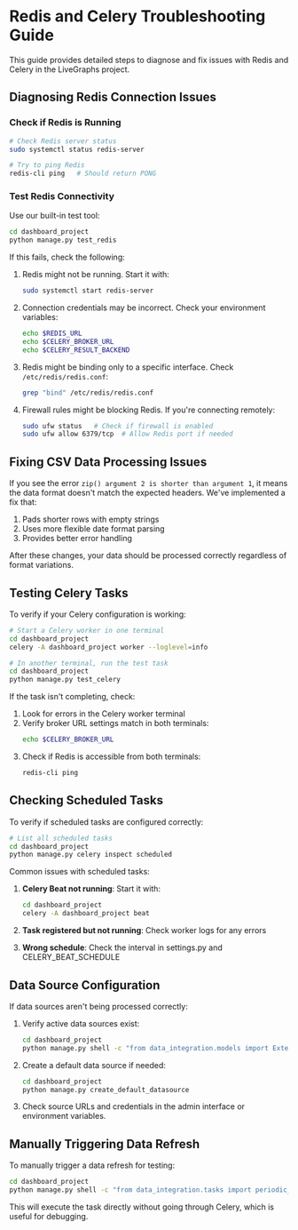 # Redis and Celery Troubleshooting Guide

This guide provides detailed steps to diagnose and fix issues with Redis and Celery in the LiveGraphs project.

## Diagnosing Redis Connection Issues

### Check if Redis is Running

```bash
# Check Redis server status
sudo systemctl status redis-server

# Try to ping Redis
redis-cli ping   # Should return PONG
```

### Test Redis Connectivity

Use our built-in test tool:

```bash
cd dashboard_project
python manage.py test_redis
```

If this fails, check the following:

1. Redis might not be running. Start it with:

   ```bash
   sudo systemctl start redis-server
   ```

2. Connection credentials may be incorrect. Check your environment variables:

   ```bash
   echo $REDIS_URL
   echo $CELERY_BROKER_URL
   echo $CELERY_RESULT_BACKEND
   ```

3. Redis might be binding only to a specific interface. Check `/etc/redis/redis.conf`:

   ```bash
   grep "bind" /etc/redis/redis.conf
   ```

4. Firewall rules might be blocking Redis. If you're connecting remotely:
   ```bash
   sudo ufw status   # Check if firewall is enabled
   sudo ufw allow 6379/tcp  # Allow Redis port if needed
   ```

## Fixing CSV Data Processing Issues

If you see the error `zip() argument 2 is shorter than argument 1`, it means the data format doesn't match the expected headers. We've implemented a fix that:

1. Pads shorter rows with empty strings
2. Uses more flexible date format parsing
3. Provides better error handling

After these changes, your data should be processed correctly regardless of format variations.

## Testing Celery Tasks

To verify if your Celery configuration is working:

```bash
# Start a Celery worker in one terminal
cd dashboard_project
celery -A dashboard_project worker --loglevel=info

# In another terminal, run the test task
cd dashboard_project
python manage.py test_celery
```

If the task isn't completing, check:

1. Look for errors in the Celery worker terminal
2. Verify broker URL settings match in both terminals:
   ```bash
   echo $CELERY_BROKER_URL
   ```
3. Check if Redis is accessible from both terminals:
   ```bash
   redis-cli ping
   ```

## Checking Scheduled Tasks

To verify if scheduled tasks are configured correctly:

```bash
# List all scheduled tasks
cd dashboard_project
python manage.py celery inspect scheduled
```

Common issues with scheduled tasks:

1. **Celery Beat not running**: Start it with:

   ```bash
   cd dashboard_project
   celery -A dashboard_project beat
   ```

2. **Task registered but not running**: Check worker logs for any errors

3. **Wrong schedule**: Check the interval in settings.py and CELERY_BEAT_SCHEDULE

## Data Source Configuration

If data sources aren't being processed correctly:

1. Verify active data sources exist:

   ```bash
   cd dashboard_project
   python manage.py shell -c "from data_integration.models import ExternalDataSource; print(ExternalDataSource.objects.filter(is_active=True).count())"
   ```

2. Create a default data source if needed:

   ```bash
   cd dashboard_project
   python manage.py create_default_datasource
   ```

3. Check source URLs and credentials in the admin interface or environment variables.

## Manually Triggering Data Refresh

To manually trigger a data refresh for testing:

```bash
cd dashboard_project
python manage.py shell -c "from data_integration.tasks import periodic_fetch_chat_data; periodic_fetch_chat_data()"
```

This will execute the task directly without going through Celery, which is useful for debugging.
